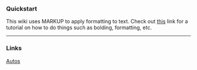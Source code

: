 <!-- TITLE: Exploits and Machinations -->
<!-- SUBTITLE: E&M is a repository for all ideas. Dream your biggest dreams. -->

### Quickstart
This wiki uses MARKUP to apply formatting to text. Check out [this](https://github.com/adam-p/markdown-here/wiki/Markdown-Cheatsheet) link for a tutorial on how to do things such as bolding, formatting, etc.


-----


### Links

[Autos](/autos)

